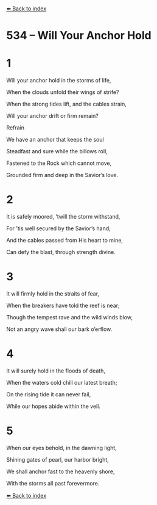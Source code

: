 [⬅️ Back to index](../README.md)

# 534 – Will Your Anchor Hold





# 1

Will your anchor hold in the storms of life,

When the clouds unfold their wings of strife?

When the strong tides lift, and the cables strain,

Will your anchor drift or firm remain?



Refrain

We have an anchor that keeps the soul

Steadfast and sure while the billows roll,

Fastened to the Rock which cannot move,

Grounded firm and deep in the Savior’s love.



# 2

It is safely moored, ’twill the storm withstand,

For ’tis well secured by the Savior’s hand;

And the cables passed from His heart to mine,

Can defy the blast, through strength divine.



# 3

It will firmly hold in the straits of fear,

When the breakers have told the reef is near;

Though the tempest rave and the wild winds blow,

Not an angry wave shall our bark o’erflow.



# 4

It will surely hold in the floods of death,

When the waters cold chill our latest breath;

On the rising tide it can never fail,

While our hopes abide within the veil.



# 5

When our eyes behold, in the dawning light,

Shining gates of pearl, our harbor bright,

We shall anchor fast to the heavenly shore,

With the storms all past forevermore.

[⬅️ Back to index](../README.md)

